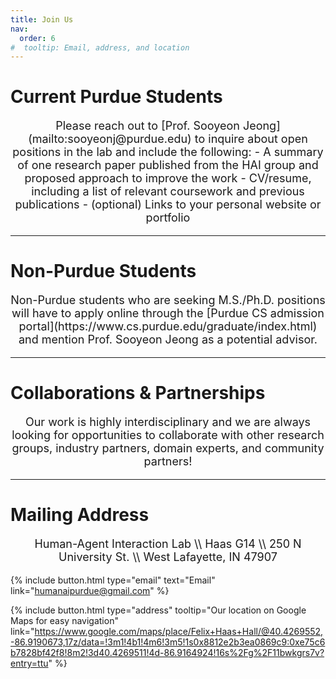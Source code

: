 ```yaml
---
title: Join Us
nav:
  order: 6
#  tooltip: Email, address, and location
---
```


# Current Purdue  Students 
<p style="text-align: center; font-size: 18px;"> Please reach out to [Prof. Sooyeon Jeong](mailto:sooyeonj@purdue.edu) to inquire about open positions in the lab and include the following: 
- A summary of one research paper published from the HAI group and proposed approach to improve the work
- CV/resume, including a list of relevant coursework and previous publications
- (optional) Links to your personal website or portfolio </p>

---

# Non-Purdue Students
<p style="text-align: center; font-size: 18px;"> Non-Purdue students who are seeking M.S./Ph.D. positions will have to apply online through the [Purdue CS admission portal](https://www.cs.purdue.edu/graduate/index.html) and mention Prof. Sooyeon Jeong as a potential advisor. </p>

---

# Collaborations & Partnerships
<p style="text-align: center; font-size: 18px;"> Our work is highly interdisciplinary and we are always looking for opportunities to collaborate with other research groups, industry partners, domain experts, and community partners! </p>

---

# Mailing Address
<p style="text-align: center; font-size: 18px;"> Human-Agent Interaction Lab \\
Haas G14 \\
250 N University St. \\
West Lafayette, IN 47907 </p>


{%
  include button.html
  type="email"
  text="Email"
  link="humanaipurdue@gmail.com"
%}

<!-- {%
  include button.html
  type="phone"
  text="(555) 867-5309"
  link="+1-555-867-5309"
%} -->

{%
  include button.html
  type="address"
  tooltip="Our location on Google Maps for easy navigation"
  link="https://www.google.com/maps/place/Felix+Haas+Hall/@40.4269552,-86.9190673,17z/data=!3m1!4b1!4m6!3m5!1s0x8812e2b3ea0869c9:0xe75c6b7828bf42f8!8m2!3d40.4269511!4d-86.9164924!16s%2Fg%2F11bwkgrs7v?entry=ttu"
%}

